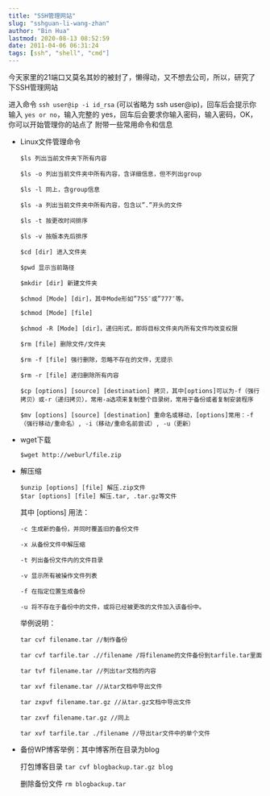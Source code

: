 ```yaml
---
title: "SSH管理网站"
slug: "sshguan-li-wang-zhan"
author: "Bin Hua"
lastmod: 2020-08-13 08:52:59
date: 2011-04-06 06:31:24
tags: [ssh", "shell", "cmd"]
---
```


今天家里的21端口又莫名其妙的被封了，懒得动，又不想去公司，所以，研究了下SSH管理网站

进入命令 `ssh user@ip -i id_rsa`  (可以省略为  ssh user@ip)，回车后会提示你输入 `yes or no`，输入完整的 yes，回车后会要求你输入密码，输入密码，OK，你可以开始管理你的站点了
附带一些常用命令和信息

- Linux文件管理命令

    ```
    $ls 列出当前文件夹下所有内容

    $ls -o 列出当前文件夹中所有内容，含详细信息，但不列出group

    $ls -l 同上，含group信息

    $ls -a 列出当前文件夹中所有内容，包含以”.”开头的文件

    $ls -t 按更改时间排序

    $ls -v 按版本先后排序

    $cd [dir] 进入文件夹

    $pwd 显示当前路径

    $mkdir [dir] 新建文件夹

    $chmod [Mode] [dir]，其中Mode形如”755″或”777″等。

    $chmod [Mode] [file]

    $chmod -R [Mode] [dir]，递归形式，即将目标文件夹内所有文件均改变权限

    $rm [file] 删除文件/文件夹

    $rm -f [file] 强行删除，忽略不存在的文件，无提示

    $rm -r [file] 递归删除所有内容

    $cp [options] [source] [destination] 拷贝，其中[options]可以为-f（强行拷贝）或-r（递归拷贝），常用-a选项来复制整个目录树，常用于备份或者复制安装程序

    $mv [options] [source] [destination] 重命名或移动，[options]常用：-f（强行移动/重命名）, -i（移动/重命名前尝试）, -u（更新）
    ```
    
- wget下载

    ```
    $wget http://weburl/file.zip
    ```
    
- 解压缩
    
    ```
    $unzip [options] [file] 解压.zip文件
    $tar [options] [file] 解压.tar, .tar.gz等文件
    ```
    
    其中 [options] 用法：
    
    ```
    -c 生成新的备份，并同时覆盖旧的备份文件

    -x 从备份文件中解压缩

    -t 列出备份文件内的文件目录

    -v 显示所有被操作文件列表

    -f 在指定位置生成备份

    -u 将不存在于备份中的文件，或将已经被更改的文件加入该备份中。
    ```
    
    举例说明：

    ```
    tar cvf filename.tar //制作备份

    tar cvf tarfile.tar .//filename /将filename的文件备份到tarfile.tar里面

    tar tvf filename.tar //列出tar文档的内容

    tar xvf filename.tar //从tar文档中导出文件

    tar zxpvf filename.tar.gz //从tar.gz文档中导出文件

    tar zxvf filename.tar.gz //同上

    tar xvf tarfile.tar ./filename //导出tar文件中的单个文件
    ```

- 备份WP博客举例：其中博客所在目录为blog

    打包博客目录 `tar cvf blogbackup.tar.gz blog`

    删除备份文件 `rm blogbackup.tar`
